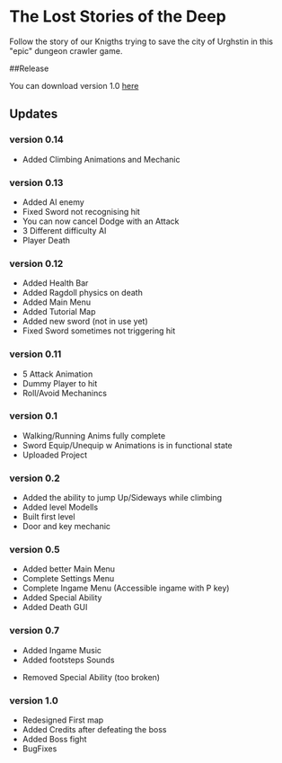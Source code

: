 # The Lost Stories of the Deep

Follow the story of our Knigths trying to save the city of Urghstin in this "epic" dungeon crawler game.

##Release

You can download version 1.0 [here](https://github.com/senki20/The-Lost-Stories-of-the-Dep/releases/tag/v1.0)


## Updates

### version 0.14

+ Added Climbing Animations and Mechanic

### version 0.13

+ Added AI enemy
+ Fixed Sword not recognising hit
+ You can now cancel Dodge with an Attack
+ 3 Different difficulty AI
+ Player Death

### version 0.12

+ Added Health Bar
+ Added Ragdoll physics on death
+ Added Main Menu
+ Added Tutorial Map
+ Added new sword (not in use yet)
+ Fixed Sword sometimes not triggering hit

### version 0.11

+ 5 Attack Animation
+ Dummy Player to hit
+ Roll/Avoid Mechanincs

### version 0.1

+ Walking/Running Anims fully complete
+ Sword Equip/Unequip w Animations is in functional state
+ Uploaded Project

### version 0.2

+ Added the ability to jump Up/Sideways while climbing 
+ Added level Modells
+ Built first level
+ Door and key mechanic

### version 0.5

+ Added better Main Menu
+ Complete Settings Menu
+ Complete Ingame Menu (Accessible ingame with P key)
+ Added Special Ability
+ Added Death GUI

### version 0.7

+ Added Ingame Music
+ Added footsteps Sounds
- Removed Special Ability (too broken)

### version 1.0

+ Redesigned First map
+ Added Credits after defeating the boss
+ Added Boss fight
+ BugFixes




